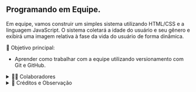 ## Programando em Equipe.
  Em equipe, vamos construir um simples sistema utilizando HTML/CSS e a linguagem JavaScript.
  O sistema coletará a idade do usuário e seu gênero e exibirá uma imagem relativa à fase da vida do usuário de forma dinâmica.
  
  🎯 Objetivo principal:
  * Aprender como trabalhar com a equipe utilizando versionamento com Git e GitHub.

<details> 
  <summary>👨‍🚀 Colaboradores</summary>
  
  &nbsp;&nbsp;&nbsp;&nbsp;&nbsp;&nbsp;&nbsp;&nbsp;&nbsp;&nbsp;» [Gustavo Pivatto](https://github.com/GustavoPivatto)<br>
  &nbsp;&nbsp;&nbsp;&nbsp;&nbsp;&nbsp;&nbsp;&nbsp;&nbsp;&nbsp;» [Valdeci Santos de Miranda](https://github.com/ValdeciMiranda)<br>
  &nbsp;&nbsp;&nbsp;&nbsp;&nbsp;&nbsp;&nbsp;&nbsp;&nbsp;&nbsp;» [Adriano](https://github.com/Tipiginho23)<br>
</details>
  
<details> 
  <summary>📌 Créditos e Observação</summary> 
  
  &nbsp;&nbsp;&nbsp;&nbsp;&nbsp;&nbsp;&nbsp;&nbsp;&nbsp;&nbsp;A atividade foi inspirada em um dos desafios do curso de JavaScript do professor Gustavo Guanabara.<br>
  &nbsp;&nbsp;&nbsp;&nbsp;&nbsp;&nbsp;&nbsp;&nbsp;&nbsp;&nbsp;Curso em Vídeo - Gustavo Guanabara: https://www.youtube.com/c/CursoemVídeo <br>
</details>
